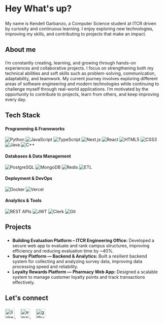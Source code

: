 <h1 align="left">Hey What's up?</h1>

###

<p align="left">My name is Kendell Garbanzo, a Computer Science student at ITCR driven by curiosity and continuous learning. I enjoy exploring new technologies, improving my skills, and contributing to projects that make an impact.</p>

###

<h2 align="left">About me</h2>

###

<p align="left">
I’m constantly creating, learning, and growing through hands-on experiences and collaborative projects. I focus on strengthening both my technical abilities and soft skills such as problem-solving, communication, adaptability, and teamwork. My current journey involves exploring different areas of software engineering and modern technologies while continuing to challenge myself through real-world applications. I’m motivated by the opportunity to contribute to projects, learn from others, and keep improving every day.
</p>


<h2 align="left">Tech Stack</h2>

###

<h4 align="left">Programming & Frameworks</h4>
<p align="left">
  <img src="https://img.shields.io/badge/Python-3776AB?style=for-the-badge&logo=python&logoColor=white" alt="Python" />
  <img src="https://img.shields.io/badge/JavaScript-F7DF1E?style=for-the-badge&logo=javascript&logoColor=black" alt="JavaScript" />
  <img src="https://img.shields.io/badge/TypeScript-3178C6?style=for-the-badge&logo=typescript&logoColor=white" alt="TypeScript" />
  <img src="https://img.shields.io/badge/Next.js-000000?style=for-the-badge&logo=next.js&logoColor=white" alt="Next.js" />
  <img src="https://img.shields.io/badge/React-61DAFB?style=for-the-badge&logo=react&logoColor=black" alt="React" />
  <img src="https://img.shields.io/badge/HTML5-E34F26?style=for-the-badge&logo=html5&logoColor=white" alt="HTML5" />
  <img src="https://img.shields.io/badge/CSS3-1572B6?style=for-the-badge&logo=css3&logoColor=white" alt="CSS3" />
  <img src="https://img.shields.io/badge/Java-007396?style=for-the-badge&logo=java&logoColor=white" alt="Java" />
  <img src="https://img.shields.io/badge/C++-00599C?style=for-the-badge&logo=c%2B%2B&logoColor=white" alt="C++" />
</p>

<h4 align="left">Databases & Data Management</h4>
<p align="left">
  <img src="https://img.shields.io/badge/PostgreSQL-316192?style=for-the-badge&logo=postgresql&logoColor=white" alt="PostgreSQL" />
  <img src="https://img.shields.io/badge/MongoDB-47A248?style=for-the-badge&logo=mongodb&logoColor=white" alt="MongoDB" />
  <img src="https://img.shields.io/badge/Redis-DC382D?style=for-the-badge&logo=redis&logoColor=white" alt="Redis" />
  <img src="https://img.shields.io/badge/ETL-6e6e6e?style=for-the-badge" alt="ETL" />
</p>

<h4 align="left">Deployment & DevOps</h4>
<p align="left">
  <img src="https://img.shields.io/badge/Docker-2496ED?style=for-the-badge&logo=docker&logoColor=white" alt="Docker" />
  <img src="https://img.shields.io/badge/Vercel-000000?style=for-the-badge&logo=vercel&logoColor=white" alt="Vercel" />
</p>

<h4 align="left">Analytics & Tools</h4>
<p align="left">
  <img src="https://img.shields.io/badge/REST%20APIs-6e6e6e?style=for-the-badge" alt="REST APIs" />
  <img src="https://img.shields.io/badge/JWT-6e6e6e?style=for-the-badge" alt="JWT" />
  <img src="https://img.shields.io/badge/Clerk-6e6e6e?style=for-the-badge" alt="Clerk" />
  <img src="https://img.shields.io/badge/Git-F05032?style=for-the-badge&logo=git&logoColor=white" alt="Git" />
</p>



###

<h2 align="left">Projects</h2>

###

<ul align="left">
  <li><b>Building Evaluation Platform – ITCR Engineering Office:</b> Developed a secure web app to evaluate and rank campus structures, improving efficiency and reducing evaluation time by ~40%.</li>
  <li><b>Survey Platform — Backend & Analytics:</b> Built a resilient backend system for collecting and analyzing survey data, improving data processing speed and reliability.</li>
  <li><b>Loyalty Rewards Platform — Pharmacy Web App:</b> Designed a scalable system to manage customer loyalty points and track transactions effectively.</li>
</ul>

###

<h2 align="left">Let's connect</h2>

###

<p align="left">
  <a href="https://www.linkedin.com/in/tuusuario" target="_blank">
    <img src="https://cdn.jsdelivr.net/gh/devicons/devicon/icons/linkedin/linkedin-original.svg" height="30" alt="linkedin logo" />
  </a>
  <img width="12" />
  <a href="mailto:youremail@example.com">
    <img src="https://cdn-icons-png.flaticon.com/512/732/732200.png" height="30" alt="email logo" />
  </a>
  <img width="12" />
  <a href="https://github.com/KendellGarbanzo" target="_blank">
    <img src="https://cdn.jsdelivr.net/gh/devicons/devicon/icons/github/github-original.svg" height="30" alt="github logo" />
  </a>
</p>

###
